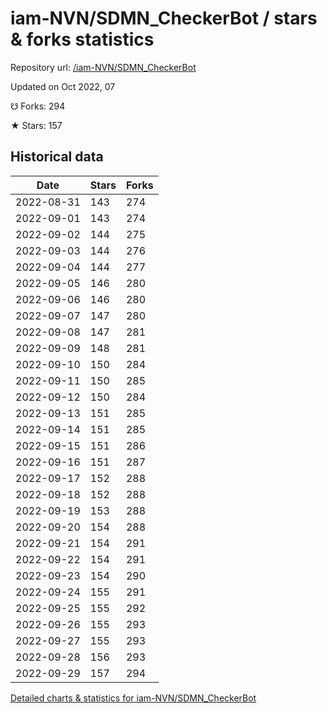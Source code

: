 # iam-NVN/SDMN_CheckerBot / stars & forks statistics

Repository url: [/iam-NVN/SDMN_CheckerBot](https://github.com/iam-NVN/SDMN_CheckerBot)

Updated on Oct 2022, 07

☋ Forks: 294

★ Stars: 157

## Historical data
| Date | Stars | Forks |
|------|-------|-------|
| 2022-08-31 | 143 | 274 | 
| 2022-09-01 | 143 | 274 | 
| 2022-09-02 | 144 | 275 | 
| 2022-09-03 | 144 | 276 | 
| 2022-09-04 | 144 | 277 | 
| 2022-09-05 | 146 | 280 | 
| 2022-09-06 | 146 | 280 | 
| 2022-09-07 | 147 | 280 | 
| 2022-09-08 | 147 | 281 | 
| 2022-09-09 | 148 | 281 | 
| 2022-09-10 | 150 | 284 | 
| 2022-09-11 | 150 | 285 | 
| 2022-09-12 | 150 | 284 | 
| 2022-09-13 | 151 | 285 | 
| 2022-09-14 | 151 | 285 | 
| 2022-09-15 | 151 | 286 | 
| 2022-09-16 | 151 | 287 | 
| 2022-09-17 | 152 | 288 | 
| 2022-09-18 | 152 | 288 | 
| 2022-09-19 | 153 | 288 | 
| 2022-09-20 | 154 | 288 | 
| 2022-09-21 | 154 | 291 | 
| 2022-09-22 | 154 | 291 | 
| 2022-09-23 | 154 | 290 | 
| 2022-09-24 | 155 | 291 | 
| 2022-09-25 | 155 | 292 | 
| 2022-09-26 | 155 | 293 | 
| 2022-09-27 | 155 | 293 | 
| 2022-09-28 | 156 | 293 | 
| 2022-09-29 | 157 | 294 | 


[Detailed charts & statistics for iam-NVN/SDMN_CheckerBot](https://reviewgithub.com/rep/iam-NVN/SDMN_CheckerBot)
